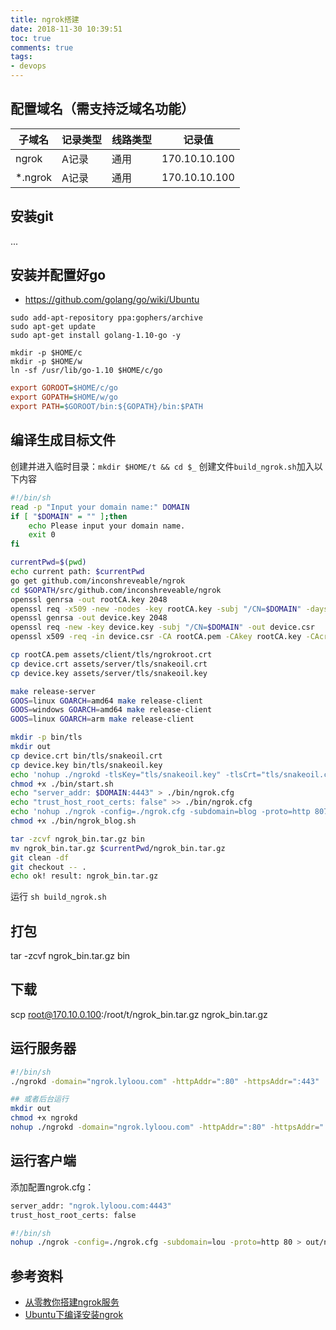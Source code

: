 ```yaml
---
title: ngrok搭建
date: 2018-11-30 10:39:51
toc: true
comments: true
tags:
- devops
---
```



## 配置域名（需支持泛域名功能）

| 子域名 | 记录类型 | 线路类型 | 记录值|
| ----- | ------- | ------ | ----- |
| ngrok | A记录    |通用  | 170.10.10.100 |
| *.ngrok | A记录    |通用  | 170.10.10.100 |

## 安装git
...

## 安装并配置好go
- https://github.com/golang/go/wiki/Ubuntu
```
sudo add-apt-repository ppa:gophers/archive
sudo apt-get update
sudo apt-get install golang-1.10-go -y

mkdir -p $HOME/c
mkdir -p $HOME/w
ln -sf /usr/lib/go-1.10 $HOME/c/go
```

```ini
export GOROOT=$HOME/c/go
export GOPATH=$HOME/w/go
export PATH=$GOROOT/bin:${GOPATH}/bin:$PATH
```

## 编译生成目标文件
创建并进入临时目录：`mkdir $HOME/t && cd $_`
创建文件`build_ngrok.sh`加入以下内容
```sh
#!/bin/sh
read -p "Input your domain name:" DOMAIN
if [ "$DOMAIN" = "" ];then
    echo Please input your domain name.
    exit 0
fi

currentPwd=$(pwd)
echo current path: $currentPwd
go get github.com/inconshreveable/ngrok
cd $GOPATH/src/github.com/inconshreveable/ngrok
openssl genrsa -out rootCA.key 2048
openssl req -x509 -new -nodes -key rootCA.key -subj "/CN=$DOMAIN" -days 5000 -out rootCA.pem
openssl genrsa -out device.key 2048
openssl req -new -key device.key -subj "/CN=$DOMAIN" -out device.csr
openssl x509 -req -in device.csr -CA rootCA.pem -CAkey rootCA.key -CAcreateserial -out device.crt -days 5000

cp rootCA.pem assets/client/tls/ngrokroot.crt
cp device.crt assets/server/tls/snakeoil.crt
cp device.key assets/server/tls/snakeoil.key

make release-server
GOOS=linux GOARCH=amd64 make release-client
GOOS=windows GOARCH=amd64 make release-client
GOOS=linux GOARCH=arm make release-client

mkdir -p bin/tls
mkdir out
cp device.crt bin/tls/snakeoil.crt
cp device.key bin/tls/snakeoil.key
echo 'nohup ./ngrokd -tlsKey="tls/snakeoil.key" -tlsCrt="tls/snakeoil.crt" -domain='"$DOMAIN"' -httpAddr=":80" -httpsAddr=":443" > out/nohupd.out 2>&1 &' > ./bin/start.sh
chmod +x ./bin/start.sh
echo "server_addr: $DOMAIN:4443" > ./bin/ngrok.cfg
echo "trust_host_root_certs: false" >> ./bin/ngrok.cfg
echo 'nohup ./ngrok -config=./ngrok.cfg -subdomain=blog -proto=http 8078 > out/nohup_blog.out 2>&1 &' > ./bin/ngrok_blog.sh
chmod +x ./bin/ngrok_blog.sh

tar -zcvf ngrok_bin.tar.gz bin
mv ngrok_bin.tar.gz $currentPwd/ngrok_bin.tar.gz
git clean -df
git checkout -- .
echo ok! result: ngrok_bin.tar.gz
```
运行 `sh build_ngrok.sh`

## 打包
tar -zcvf ngrok_bin.tar.gz bin

## 下载
scp root@170.10.0.100:/root/t/ngrok_bin.tar.gz ngrok_bin.tar.gz

## 运行服务器
```sh
#!/bin/sh
./ngrokd -domain="ngrok.lyloou.com" -httpAddr=":80" -httpsAddr=":443" 

## 或者后台运行
mkdir out
chmod +x ngrokd
nohup ./ngrokd -domain="ngrok.lyloou.com" -httpAddr=":80" -httpsAddr=":443"  > out/nohup_log.out 2>&1 &
```

## 运行客户端
添加配置ngrok.cfg：
```sh
server_addr: "ngrok.lyloou.com:4443"
trust_host_root_certs: false
```

```sh
#!/bin/sh
nohup ./ngrok -config=./ngrok.cfg -subdomain=lou -proto=http 80 > out/nohup_lou.out 2>&1 &
```



## 参考资料
- [从零教你搭建ngrok服务](https://morongs.github.io/2016/12/28/dajian-ngrok/)
- [Ubuntu下编译安装ngrok](https://blog.csdn.net/cloume/article/details/51209493)